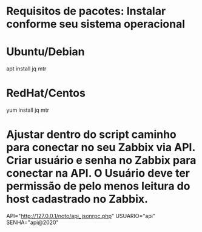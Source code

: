 # Requisitos de pacotes: Instalar conforme seu sistema operacional

# Ubuntu/Debian
apt install jq mtr

# RedHat/Centos
yum install jq mtr

# Ajustar dentro do script caminho para conectar no seu Zabbix via API. Criar usuário e senha no Zabbix para conectar na API. O Usuário deve ter permissão de pelo menos leitura do host cadastrado no Zabbix.
API="http://127.0.0.1/noto/api_jsonrpc.php"
USUARIO="api"
SENHA="api@2020"

